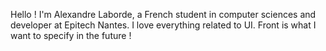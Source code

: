 Hello ! I'm Alexandre Laborde, a French student in computer sciences and developer at Epitech Nantes. I love everything related to UI. Front is what I want to specify in the future ! 
